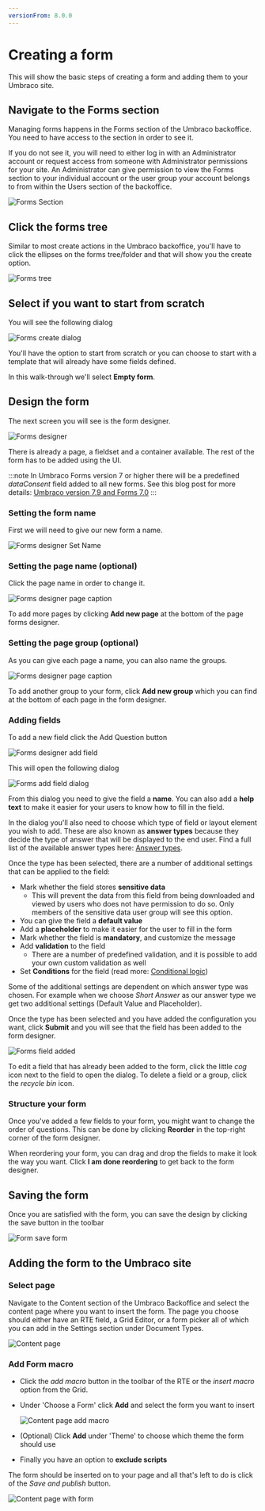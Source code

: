 ```yaml
---
versionFrom: 8.0.0
---
```


# Creating a form

This will show the basic steps of creating a form and adding them to your Umbraco site.

## Navigate to the Forms section

Managing forms happens in the Forms section of the Umbraco backoffice. You need to have access to the section in order to see it.

If you do not see it, you will need to either log in with an Administrator account or request access from someone with Administrator permissions for your site. An Administrator can give permission to view the Forms section to your individual account or the user group your account belongs to from within the Users section of the backoffice. 

![Forms Section](images/FormsSectionV8.png)

## Click the forms tree

Similar to most create actions in the Umbraco backoffice, you'll have to click the ellipses on the forms tree/folder and that will show you the create option.

![Forms tree](images/FormsTree.png)

## Select if you want to start from scratch
You will see the following dialog

![Forms create dialog](images/FormsCreateDialog.png)

You'll have the option to start from scratch or you can choose to start with a template that will already have some fields defined.

In this walk-through we'll select **Empty form**.

## Design the form

The next screen you will see is the form designer.

![Forms designer](images/FormDesignerStartV8.png)

There is already a page, a fieldset and a container available. The rest of the form has to be added using the UI.


:::note
In Umbraco Forms version 7 or higher there will be a predefined *dataConsent* field added to all new forms.
See this blog post for more details: [Umbraco version 7.9 and Forms 7.0](https://umbraco.com/blog/umbraco-version-79-and-forms-70-is-out/)
:::

### Setting the form name
First we will need to give our new form a name.

![Forms designer Set Name](images/FormDesignerFormNameV8.png)

### Setting the page name (optional)

Click the page name in order to change it.

![Forms designer page caption](images/FormDesignerPageCaptionV8.png)

To add more pages by clicking **Add new page** at the bottom of the page forms designer.

### Setting the page group (optional)

As you can give each page a name, you can also name the groups.

![Forms designer page caption](images/FormDesignerPageGroupV8.png)

To add another group to your form, click **Add new group** which you can find at the bottom of each page in the form designer.

### Adding fields

To add a new field click the Add Question button

![Forms designer add field](images/FormDesignerAddFieldV8.png)

This will open the following dialog

![Forms add field dialog](images/FormDesignerAddFieldDialogV8.png)

From this dialog you need to give the field a **name**. You can also add a **help text** to make it easier for your users to know how to fill in the field.

In the dialog you'll also need to choose which type of field or layout element you wish to add. These are also known as **answer types** because they decide the type of answer that will be displayed to the end user. Find a full list of the available answer types here: [Answer types](Fieldtypes).

Once the type has been selected, there are a number of additional settings that can be applied to the field:

* Mark whether the field stores **sensitive data**
    * This will prevent the data from this field from being downloaded and viewed by users who does not have permission to do so. Only members of the sensitive data user group will see this option.
* You can give the field a **default value**
* Add a **placeholder** to make it easier for the user to fill in the form
* Mark whether the field is **mandatory**, and customize the message
* Add **validation** to the field
    * There are a number of predefined validation, and it is possible to add your own custom validation as well
* Set **Conditions** for the field (read more: [Conditional logic](Conditional-Logic))

Some of the additional settings are dependent on which answer type was chosen. For example when we choose *Short Answer* as our answer type we get two additional settings (Default Value and Placeholder).

Once the type has been selected and you have added the configuration you want, click **Submit** and you will see that the field has been added to the form designer.

![Forms field added](images/FormDesignerFieldAddedV8.png)

To edit a field that has already been added to the form, click the little *cog* icon next to the field to open the dialog. To delete a field or a group, click the *recycle bin* icon.

### Structure your form

Once you've added a few fields to your form, you might want to change the order of questions. This can be done by clicking **Reorder** in the top-right corner of the form designer.

When reordering your form, you can drag and drop the fields to make it look the way you want. Click **I am done reordering** to get back to the form designer.

## Saving the form

Once you are satisfied with the form, you can save the design by clicking the save button in the toolbar

![Form save form](images/FormDesignerSaveV8.png)

## Adding the form to the Umbraco site

### Select page

Navigate to the Content section of the Umbraco Backoffice and select the content page where you want to insert the form. The page you choose should either have an RTE field, a Grid Editor, or a form picker all of which you can add in the Settings section under Document Types.

![Content page](images/ContentExamples.png)

### Add Form macro

* Click the *add macro* button in the toolbar of the RTE or the *insert macro* option from the Grid.
* Under 'Choose a Form' click **Add** and select the form you want to insert

    ![Content page add macro](images/ContentPageAddMacroDialog.png)

* (Optional) Click **Add** under 'Theme' to choose which theme the form should use
* Finally you have an option to **exclude scripts**

The form should be inserted on to your page and all that's left to do is click of the *Save and publish* button.

![Content page with form](images/ContentExamplesWithForm.png)
